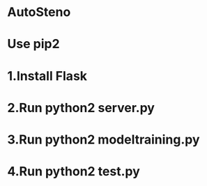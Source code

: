 # AutoSteno
# Use pip2
# 1.Install Flask
# 2.Run python2 server.py
# 3.Run python2 modeltraining.py
# 4.Run python2 test.py

